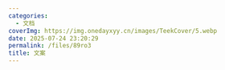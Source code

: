 ```yaml
---
categories:
  - 文档
coverImg: https://img.onedayxyy.cn/images/TeekCover/5.webp
date: 2025-07-24 23:20:29
permalink: /files/89ro3
title: 文案
---
```

